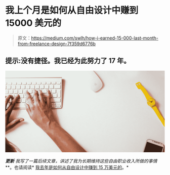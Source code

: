 # 我上个月是如何从自由设计中赚到 15000 美元的

> 原文：<https://medium.com/swlh/how-i-earned-15-000-last-month-from-freelance-design-7f359d6776b>

## 提示:没有捷径。我已经为此努力了 17 年。

![](img/26039ec3d8462725b9c129d21239043c.png)

*****更新***** *我写了一篇后续文章，讲述了我为长期维持这些自由职业收入所做的事情***。也请阅读* [我去年是如何从自由设计中赚到 15 万美元的](/swlh/how-i-earned-150k-last-year-from-freelance-design-95a97da2e297)。*